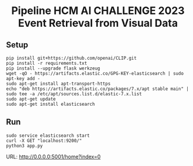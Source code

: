 <h1><center>Pipeline HCM AI CHALLENGE 2023 <br> Event Retrieval from Visual Data</center></h1>

## Setup 
```
pip install git+https://github.com/openai/CLIP.git
pip install -r requirements.txt
pip install --upgrade flask werkzeug
wget -qO - https://artifacts.elastic.co/GPG-KEY-elasticsearch | sudo apt-key add -
sudo apt-get install apt-transport-https
echo "deb https://artifacts.elastic.co/packages/7.x/apt stable main" | sudo tee -a /etc/apt/sources.list.d/elastic-7.x.list
sudo apt-get update
sudo apt-get install elasticsearch
```

## Run 
```
sudo service elasticsearch start
curl -X GET "localhost:9200/"
python3 app.py
```

URL: http://0.0.0.0:5001/home?index=0


